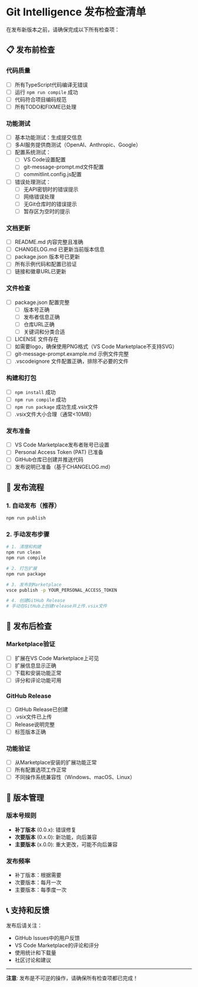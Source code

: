 # Git Intelligence 发布检查清单

在发布新版本之前，请确保完成以下所有检查项：

## 📋 发布前检查

### 代码质量
- [ ] 所有TypeScript代码编译无错误
- [ ] 运行 `npm run compile` 成功
- [ ] 代码符合项目编码规范
- [ ] 所有TODO和FIXME已处理

### 功能测试
- [ ] 基本功能测试：生成提交信息
- [ ] 多AI服务提供商测试（OpenAI、Anthropic、Google）
- [ ] 配置系统测试：
  - [ ] VS Code设置配置
  - [ ] git-message-prompt.md文件配置
  - [ ] commitlint.config.js配置
- [ ] 错误处理测试：
  - [ ] 无API密钥时的错误提示
  - [ ] 网络错误处理
  - [ ] 无Git仓库时的错误提示
  - [ ] 暂存区为空时的提示

### 文档更新
- [ ] README.md 内容完整且准确
- [ ] CHANGELOG.md 已更新当前版本信息
- [ ] package.json 版本号已更新
- [ ] 所有示例代码和配置已验证
- [ ] 链接和徽章URL已更新

### 文件检查
- [ ] package.json 配置完整
  - [ ] 版本号正确
  - [ ] 发布者信息正确
  - [ ] 仓库URL正确
  - [ ] 关键词和分类合适
- [ ] LICENSE 文件存在
- [ ] 如需要logo，确保使用PNG格式（VS Code Marketplace不支持SVG）
- [ ] git-message-prompt.example.md 示例文件完整
- [ ] .vscodeignore 文件配置正确，排除不必要的文件

### 构建和打包
- [ ] `npm install` 成功
- [ ] `npm run compile` 成功
- [ ] `npm run package` 成功生成.vsix文件
- [ ] .vsix文件大小合理（通常<10MB）

### 发布准备
- [ ] VS Code Marketplace发布者账号已设置
- [ ] Personal Access Token (PAT) 已准备
- [ ] GitHub仓库已创建并推送代码
- [ ] 发布说明已准备（基于CHANGELOG.md）

## 🚀 发布流程

### 1. 自动发布（推荐）
```bash
npm run publish
```

### 2. 手动发布步骤
```bash
# 1. 清理和构建
npm run clean
npm run compile

# 2. 打包扩展
npm run package

# 3. 发布到Marketplace
vsce publish -p YOUR_PERSONAL_ACCESS_TOKEN

# 4. 创建GitHub Release
# 手动在GitHub上创建release并上传.vsix文件
```

## 📝 发布后检查

### Marketplace验证
- [ ] 扩展在VS Code Marketplace上可见
- [ ] 扩展信息显示正确
- [ ] 下载和安装功能正常
- [ ] 评分和评论功能可用

### GitHub Release
- [ ] GitHub Release已创建
- [ ] .vsix文件已上传
- [ ] Release说明完整
- [ ] 标签版本正确

### 功能验证
- [ ] 从Marketplace安装的扩展功能正常
- [ ] 所有配置选项工作正常
- [ ] 不同操作系统兼容性（Windows、macOS、Linux）

## 🔄 版本管理

### 版本号规则
- **补丁版本** (0.0.x): 错误修复
- **次要版本** (0.x.0): 新功能，向后兼容
- **主要版本** (x.0.0): 重大更改，可能不向后兼容

### 发布频率
- 补丁版本：根据需要
- 次要版本：每月一次
- 主要版本：每季度一次

## 📞 支持和反馈

发布后请关注：
- GitHub Issues中的用户反馈
- VS Code Marketplace的评论和评分
- 使用统计和下载量
- 社区讨论和建议

---

**注意**: 发布是不可逆的操作，请确保所有检查项都已完成！

